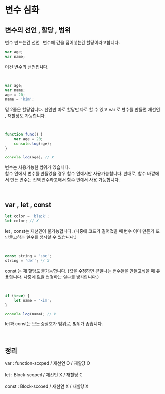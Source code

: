 # 변수 심화

## 변수의 선언 , 할당 , 범위

변수 만드는건 선언 , 변수에 값을 집어넣는건 할당이라고합니다.

```js
var age;
var name;
```

이건 변수의 선언입니다.

<br>

```js
var age;
var name;
age = 20;
name = 'kim';
```

밑 2줄은 할당입니다. 선언만 따로 할당만 따로 할 수 있고 var 로 변수를 만들면 재선언 , 재할당도 가능합니다.

<br>

```js
function func() {
    var age = 20;
    console.log(age);
}

console.log(age); // X
```

변수는 사용가능한 범위가 있습니다.<br>
함수 안에서 변수를 만들었을 경우 함수 안에서만 사용가능합니다. 반대로, 함수 바깥에서 만든 변수는 전역 변수라고해서 함수 안에서 사용 가능합니다.

<br>

## var , let , const

```js
let color = 'black';
let color; // X
```

let , const는 재선언이 불가능합니다. (나중에 코드가 길어졌을 때 변수 이미 만든거 또 만들고하는 실수를 방지할 수 있습니다.)

<br>

```js
const string = 'abc';
string = 'def'; // X
```

const 는 재 할당도 불가능합니다. (값을 수정하면 큰일나는 변수들을 만들고싶을 때 유용합니다. 나중에 값을 변경하는 실수를 방지합니다.)

<br>

```js
if (true) {
    let name = 'kim';
}

console.log(name); // X
```

let과 const는 모든 중괄호가 범위로, 범위가 좁습니다.

<br>

## 정리

var : function-scoped / 재선언 O / 재할당 O <br><br>
let : Block-scoped / 재선언 X / 재할당 O <br><br>
const : Block-scoped / 재선언 X / 재할당 X
